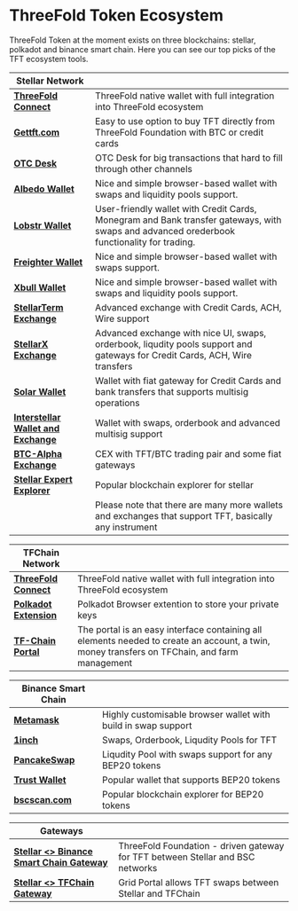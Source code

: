 # ThreeFold Token Ecosystem

ThreeFold Token at the moment exists on three blockchains: stellar, polkadot and binance smart chain.
Here you can see our top picks of the TFT ecosystem tools.

| **Stellar Network** ||
| --------------- | --------------- |
|  [**ThreeFold Connect**](threefold_connect)  | ThreeFold native wallet with full integration into ThreeFold ecosystem |
| [**Gettft.com**](https://gettft.com/gettft/) | Easy to use option to buy TFT directly from ThreeFold Foundation with BTC or credit cards |
| [**OTC Desk**](tft_otc) | OTC Desk for big transactions that hard to fill through other channels |
| [**Albedo Wallet**](https://albedo.link/) | Nice and simple browser-based wallet with swaps and liquidity pools support. |
| [**Lobstr Wallet**](https://lobstr.co/) | User-friendly wallet with Credit Cards, Monegram and Bank transfer gateways, with swaps and advanced orederbook functionality for trading. |
| [**Freighter Wallet**](https://www.freighter.app/) | Nice and simple browser-based wallet with swaps support.|
| [**Xbull Wallet**](https://xbull.app/) | Nice and simple browser-based wallet with swaps and liquidity pools support.|
| [**StellarTerm Exchange**](https://stellarterm.com/) |	Advanced exchange with Credit Cards, ACH, Wire support|
| [**StellarX Exchange**](https://www.stellarx.com/) | Advanced exchange with nice UI, swaps, orderbook, liqudity pools support and gateways for Credit Cards, ACH, Wire transfers|
| [**Solar Wallet**](https://solarwallet.io/) | Wallet with fiat gateway for Credit Cards and bank transfers that supports multisig operations|
| [**Interstellar Wallet and Exchange**](https://interstellar.exchange/) | Wallet with swaps, orderbook and advanced multisig support|
| [**BTC-Alpha Exchange**](https://btc-alpha.com/) | CEX with TFT/BTC trading pair and some fiat gateways|
| [**Stellar Expert Explorer**](https://stellar.expert/) | Popular blockchain explorer for stellar|
| | Please note that there are many more wallets and exchanges that support TFT, basically any instrument|
						
| **TFChain Network** | |
| --------------- | --------------- |
| [**ThreeFold Connect**](threefold_connect) | ThreeFold native wallet with full integration into ThreeFold ecosystem|
| [**Polkadot Extension**](https://library.threefold.me/info/manual/#/getstarted/manual__dashboard_portal_polkadot_create_account) | Polkadot Browser extention to store your private keys|
| [**TF-Chain Portal**](https://library.threefold.me/info/manual/#/manual__dashboard_portal_home) | The portal is an easy interface containing all elements needed to create an account, a twin, money transfers on TFChain, and farm management |
						
| **Binance Smart Chain** | |
| --------------- | --------------- |
| [**Metamask**](tft_bsc_metamask) | Highly customisable browser wallet with build in swap support|
| [**1inch**](tft_1inch) | Swaps, Orderbook, Liqudity Pools for TFT|
| [**PancakeSwap**](tft_binance_defi) | Liqudity Pool with swaps support for  any BEP20 tokens|
| [**Trust Wallet**](tft_bsc_trustwallet) | Popular wallet that supports BEP20 tokens|
| [**bscscan.com**](https://bscscan.com/) | Popular blockchain explorer for BEP20 tokens|
						
| **Gateways** | |
| --------------- | --------------- |
| [**Stellar <> Binance Smart Chain Gateway**](https://bridge.bsc.threefold.io/) | ThreeFold Foundation - driven gateway for TFT between Stellar and BSC networks |
| [**Stellar <> TFChain Gateway**](https://portal.grid.tf/) | Grid Portal allows TFT swaps between Stellar and TFChain|

